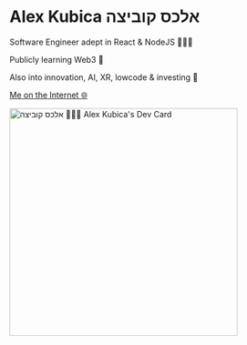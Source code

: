 # Alex Kubica אלכס קוביצה

Software Engineer adept in React & NodeJS 👨🏻‍💻

Publicly learning Web3 🚀

Also into innovation, AI, XR, lowcode & investing 🤩

[Me on the Internet 🌐](https://linktr.ee/alexkubica)

<a href="https://app.daily.dev/alexkubica_eth"><img src="https://api.daily.dev/devcards/d14201205e9e4ea0a408872046350f4a.png?r=rtd" width="400" alt="אלכס קוביצה 👨🏻‍💻 Alex Kubica's Dev Card"/></a>
